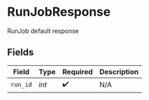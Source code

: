 # RunJobResponse

RunJob default response


## Fields

| Field              | Type               | Required           | Description        |
| ------------------ | ------------------ | ------------------ | ------------------ |
| `run_id`           | *int*              | :heavy_check_mark: | N/A                |